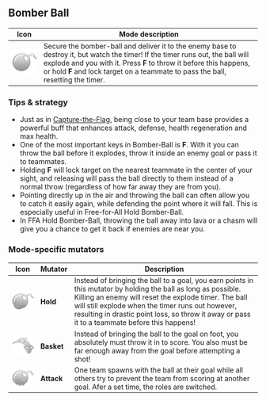 ## Bomber Ball

| Icon | Mode description                                                                                                                                                                                                                                                                               |
|-|-|
| <img src="images/modes/bomber.png" width="128px"/> | Secure the bomber-ball and deliver it to the enemy base to destroy it, but watch the timer! If the timer runs out, the ball will explode and you with it. Press **F** to throw it before this happens, or hold **F** and lock target on a teammate to pass the ball, resetting the timer. |

### Tips & strategy

-   Just as in [Capture-the-Flag](Capture-the-Flag.md), being close to your team base provides a powerful buff that enhances attack, defense, health regeneration and max health.
-   One of the most important keys in Bomber-Ball is **F**. With it you can throw the ball before it explodes, throw it inside an enemy goal or pass it to teammates.
-   Holding **F** will lock target on the nearest teammate in the center of your sight, and releasing will pass the ball directly to them instead of a normal throw (regardless of how far away they are from you).
-   Pointing directly up in the air and throwing the ball can often allow you to catch it easily again, while defending the point where it will fall. This is especially useful in Free-for-All Hold Bomber-Ball.
-   In FFA Hold Bomber-Ball, throwing the ball away into lava or a chasm will give you a chance to get it back if enemies are near you.

### Mode-specific mutators

| Icon | Mutator | Description |
|-|-|-|
| <img src="images/modes/bomberhold.png" title="bomberhold.png" alt="bomberhold.png" width="128" /> | **Hold** | Instead of bringing the ball to a goal, you earn points in this mutator by holding the ball as long as possible. Killing an enemy will reset the explode timer. The ball will still explode when the timer runs out however, resulting in drastic point loss, so throw it away or pass it to a teammate before this happens! |
| <img src="images/modes/bomberbasket.png" title="bomberbasket.png" alt="bomberbasket.png" width="128" /> | **Basket** | Instead of bringing the ball to the goal on foot, you absolutely must throw it in to score. You also must be far enough away from the goal before attempting a shot! |
| <img src="images/modes/bomberattack.png" title="bomberattack.png" alt="bomberattack.png" width="128" /> | **Attack** | One team spawns with the ball at their goal while all others try to prevent the team from scoring at another goal. Afer a set time, the roles are switched. |
